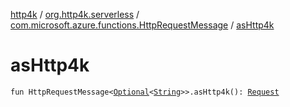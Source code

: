 [http4k](../../index.md) / [org.http4k.serverless](../index.md) / [com.microsoft.azure.functions.HttpRequestMessage](index.md) / [asHttp4k](./as-http4k.md)

# asHttp4k

`fun HttpRequestMessage<`[`Optional`](https://docs.oracle.com/javase/9/docs/api/java/util/Optional.html)`<`[`String`](https://kotlinlang.org/api/latest/jvm/stdlib/kotlin/-string/index.html)`>>.asHttp4k(): `[`Request`](../../org.http4k.core/-request/index.md)